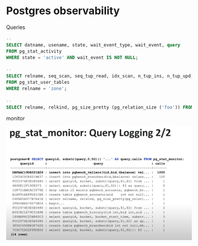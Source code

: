 # Postgres observability

Queries

```sql
--
SELECT datname, usename, state, wait_event_type, wait_event, query
FROM pg_stat_activity
WHERE state = 'active' AND wait_event IS NOT NULL;

--
SELECT relname, seq_scan, seq_tup_read, idx_scan, n_tup_ins, n_tup_upd, n_tup_del, n_tup_hot_upd
FROM pg_stat_user_tables
WHERE relname = 'zone';

--
SELECT relname, relkind, pg_size_pretty (pg_relation_size ('foo')) FROM pg_class;

```

monitor

![pg_stat_monitor.jpg](_img%2Fpg_stat_monitor.jpg)
